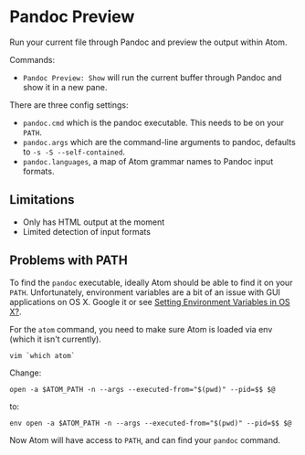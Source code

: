 # Pandoc Preview

Run your current file through Pandoc and preview the output within Atom.

Commands:

  * `Pandoc Preview: Show` will run the current buffer through Pandoc and show it in a new pane.

There are three config settings:

  * `pandoc.cmd` which is the pandoc executable. This needs to be on your `PATH`.
  * `pandoc.args` which are the command-line arguments to pandoc, defaults to `-s -S --self-contained`.
  * `pandoc.languages`, a map of Atom grammar names to Pandoc input formats.

## Limitations

  * Only has HTML output at the moment
  * Limited detection of input formats

## Problems with PATH

To find the `pandoc` executable, ideally Atom should be able to find it on your `PATH`. Unfortunately, environment variables are a bit of an issue with GUI applications on OS X. Google it or see [Setting Environment Variables in OS X?](http://stackoverflow.com/questions/135688/setting-environment-variables-in-os-x).

For the `atom` command, you need to make sure Atom is loaded via env (which it isn't currently).

    vim `which atom`

Change:

    open -a $ATOM_PATH -n --args --executed-from="$(pwd)" --pid=$$ $@

to:

    env open -a $ATOM_PATH -n --args --executed-from="$(pwd)" --pid=$$ $@

Now Atom will have access to `PATH`, and can find your `pandoc` command.
